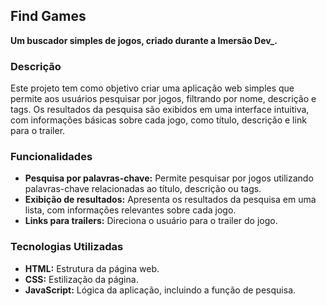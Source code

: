 ## Find Games

**Um buscador simples de jogos, criado durante a Imersão Dev_.**

### Descrição
Este projeto tem como objetivo criar uma aplicação web simples que permite aos usuários pesquisar por jogos, filtrando por nome, descrição e tags. Os resultados da pesquisa são exibidos em uma interface intuitiva, com informações básicas sobre cada jogo, como título, descrição e link para o trailer.

### Funcionalidades
* **Pesquisa por palavras-chave:** Permite pesquisar por jogos utilizando palavras-chave relacionadas ao título, descrição ou tags.
* **Exibição de resultados:** Apresenta os resultados da pesquisa em uma lista, com informações relevantes sobre cada jogo.
* **Links para trailers:** Direciona o usuário para o trailer do jogo.

### Tecnologias Utilizadas
* **HTML:** Estrutura da página web.
* **CSS:** Estilização da página.
* **JavaScript:** Lógica da aplicação, incluindo a função de pesquisa.